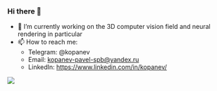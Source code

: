 ### Hi there 👋

<!--
**KopanevPavel/kopanevpavel** is a ✨ _special_ ✨ repository because its `README.md` (this file) appears on your GitHub profile.

Here are some ideas to get you started:

- 🔭 I’m currently working on ...
- 🌱 I’m currently learning ...
- 👯 I’m looking to collaborate on ...
- 🤔 I’m looking for help with ...
- 💬 Ask me about ...
- 📫 How to reach me: ...
- 😄 Pronouns: ...
- ⚡ Fun fact: ...
-->

- 🔭 I’m currently working on the 3D computer vision field and neural rendering in particular
- 📫 How to reach me: 
  -  Telegram: @kopanev
  -  Email: kopanev-pavel-spb@yandex.ru 
  -  LinkedIn: https://www.linkedin.com/in/kopanev/ 


![](https://github-readme-stats.vercel.app/api?username=kopanevpavel&show_icons=true&hide=contribs&theme=radical)

